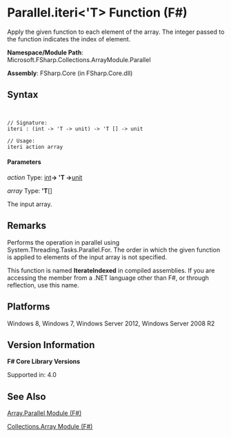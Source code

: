 # Parallel.iteri<'T> Function (F#)

Apply the given function to each element of the array. The integer passed to the function indicates the index of element.

**Namespace/Module Path**: Microsoft.FSharp.Collections.ArrayModule.Parallel

**Assembly**: FSharp.Core (in FSharp.Core.dll)


## Syntax


```


// Signature:
iteri : (int -> 'T -> unit) -> 'T [] -> unit

// Usage:
iteri action array

```



#### Parameters
*action*
Type: [int](http://msdn.microsoft.com/en-us/library/025d5455-3622-4ea5-9573-3ecbd4ee1375)**-&gt; 'T -&gt;**[unit](http://msdn.microsoft.com/en-us/library/00b837c2-6c8a-483a-87d3-0479c64037a7)


*array*
Type: **'T**[[]](http://msdn.microsoft.com/en-us/library/def20292-9aae-4596-9275-b94e594f8493)


The input array.




## Remarks
Performs the operation in parallel using System.Threading.Tasks.Parallel.For. The order in which the given function is applied to elements of the input array is not specified.

This function is named **IterateIndexed** in compiled assemblies. If you are accessing the member from a .NET language other than F#, or through reflection, use this name.


## Platforms
Windows 8, Windows 7, Windows Server 2012, Windows Server 2008 R2


## Version Information
**F# Core Library Versions**

Supported in: 4.0


## See Also
[Array.Parallel Module &#40;F&#35;&#41;](Array.Parallel-Module-%5BFSharp%5D.md)

[Collections.Array Module &#40;F&#35;&#41;](Collections.Array-Module-%5BFSharp%5D.md)

